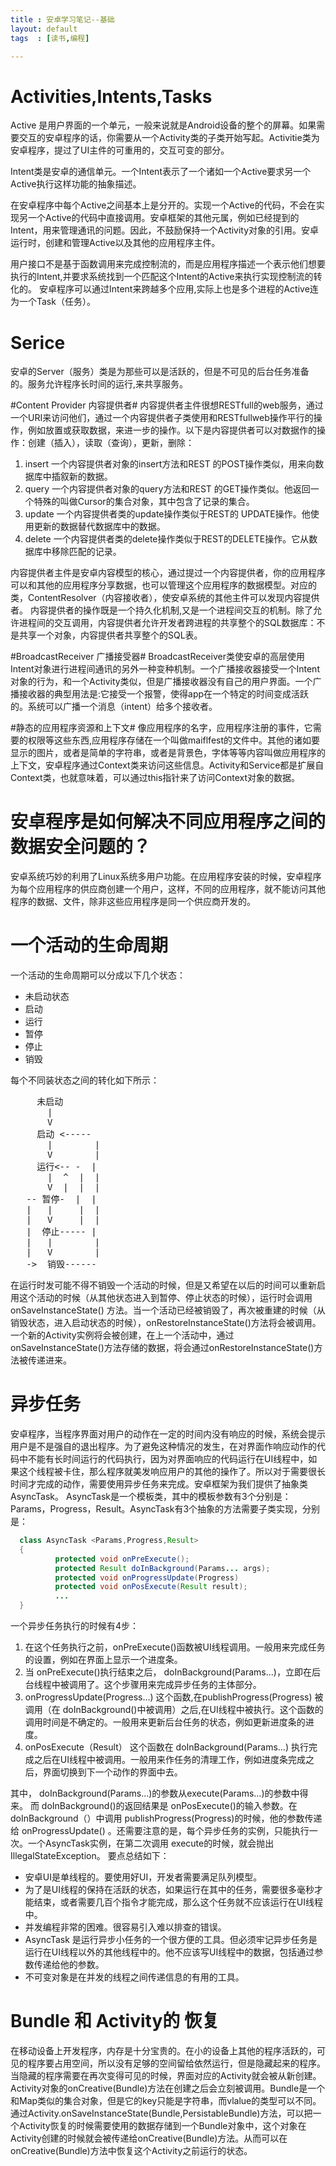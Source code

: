 ```yaml
---
title : 安卓学习笔记--基础
layout: default
tags  : [读书,编程]

---
```



# Activities,Intents,Tasks #
Active 是用户界面的一个单元，一般来说就是Android设备的整个的屏幕。如果需要交互的安卓程序的话，你需要从一个Activity类的子类开始写起。Activitie类为安卓程序，提过了UI主件的可重用的，交互可变的部分。  

Intent类是安卓的通信单元。一个Intent表示了一个诸如一个Active要求另一个Active执行这样功能的抽象描述。

在安卓程序中每个Active之间基本上是分开的。实现一个Active的代码，不会在实现另一个Active的代码中直接调用。安卓框架的其他元属，例如已经提到的Intent，用来管理通讯的问题。因此，不鼓励保持一个Activity对象的引用。安卓运行时，创建和管理Active以及其他的应用程序主件。

用户接口不是基于函数调用来完成控制流的，而是应用程序描述一个表示他们想要执行的Intent,并要求系统找到一个匹配这个Intent的Active来执行实现控制流的转化的。
安卓程序可以通过Intent来跨越多个应用,实际上也是多个进程的Active连为一个Task（任务）。

# Serice #
安卓的Server（服务）类是为那些可以是活跃的，但是不可见的后台任务准备的。服务允许程序长时间的运行,来共享服务。


#Content Provider 内容提供者#
内容提供者主件很想RESTfull的web服务，通过一个URI来访问他们，通过一个内容提供者子类使用和RESTfullweb操作平行的操作，例如放置或获取数据，来进一步的操作。以下是内容提供者可以对数据作的操作：创建（插入），读取（查询），更新，删除：  

  1. insert 一个内容提供者对象的insert方法和REST 的POST操作类似，用来向数据库中插叙新的数据。
  2. query 一个内容提供者对象的query方法和REST 的GET操作类似。他返回一个特殊的叫做Cursor的集合对象，其中包含了记录的集合。
  3. update 一个内容提供者类的update操作类似于REST的 UPDATE操作。他使用更新的数据替代数据库中的数据。
  4. delete 一个内容提供者类的delete操作类似于REST的DELETE操作。它从数据库中移除匹配的记录。

内容提供者主件是安卓内容模型的核心，通过提过一个内容提供者，你的应用程序可以和其他的应用程序分享数据，也可以管理这个应用程序的数据模型。对应的类，ContentResolver（内容接收者），使安卓系统的其他主件可以发现内容提供者。
内容提供者的操作既是一个持久化机制,又是一个进程间交互的机制。除了允许进程间的交互调用，内容提供者允许开发者跨进程的共享整个的SQL数据库：不是共享一个对象，内容提供者共享整个的SQL表。

#BroadcastReceiver 广播接受器#
BroadcastReceiver类使安卓的高层使用Intent对象进行进程间通讯的另外一种变种机制。一个广播接收器接受一个Intent对象的行为，和一个Activity类似，但是广播接收器没有自己的用户界面。一个广播接收器的典型用法是:它接受一个报警，使得app在一个特定的时间变成活跃的。系统可以广播一个消息（intent）给多个接收者。

#静态的应用程序资源和上下文#
像应用程序的名字，应用程序注册的事件，它需要的权限等这些东西,应用程序存储在一个叫做maiflfest的文件中。其他的诸如要显示的图片，或者是简单的字符串，或者是背景色，字体等等内容叫做应用程序的上下文，安卓程序通过Context类来访问这些信息。Activity和Service都是扩展自Context类，也就意味着，可以通过this指针来了访问Context对象的数据。

# 安卓程序是如何解决不同应用程序之间的数据安全问题的？ #
安卓系统巧妙的利用了Linux系统多用户功能。在应用程序安装的时候，安卓程序为每个应用程序的供应商创建一个用户，这样，不同的应用程序，就不能访问其他程序的数据、文件，除非这些应用程序是同一个供应商开发的。

# 一个活动的生命周期 #
一个活动的生命周期可以分成以下几个状态：  

 * 未启动状态
 * 启动
 * 运行
 * 暂停
 * 停止
 * 销毁

每个不同装状态之间的转化如下所示：

<pre>
     未启动
       |
       V
     启动 <-----
       |        |
       V        |
     运行<-- -  |
       |  ^  |  |
       V  |  |  |
   -- 暂停-  |  |
   |   |     |  |
   |   V     |  |
   |  停止----- |
   |   |        |
   |   V        |
   ->  销毁------
</pre>

在运行时发可能不得不销毁一个活动的时候，但是又希望在以后的时间可以重新启用这个活动的时候（从其他状态进入到暂停、停止状态的时候），运行时会调用onSaveInstanceState() 方法。当一个活动已经被销毁了，再次被重建的时候（从销毁状态，进入启动状态的时候），onRestoreInstanceState()方法将会被调用。一个新的Activity实例将会被创建，在上一个活动中，通过onSaveInstanceState()方法存储的数据，将会通过onRestoreInstanceState()方法被传递进来。


# 异步任务 #
安卓程序，当程序界面对用户的动作在一定的时间内没有响应的时候，系统会提示用户是不是强自的退出程序。为了避免这种情况的发生，在对界面作响应动作的代码中不能有长时间运行的代码执行，因为对界面响应的代码运行在UI线程中，如果这个线程被卡住，那么程序就美发响应用户的其他的操作了。所以对于需要很长时间才完成的动作，需要使用异步任务来完成。安卓框架为我们提供了抽象类AsyncTask。
AsyncTask是一个模板类，其中的模板参数有3个分别是：Params，Progress，Result。AsyncTask有3个抽象的方法需要子类实现，分别是：

```java
  class AsyncTask <Params,Progress,Result>
  {
          protected void onPreExecute();
          protected Result doInBackground(Params... args);
          protected void onProgressUpdate(Progress)
          protected void onPosExecute(Result result);
          ...
  }
```

一个异步任务执行的时候有4步：

  1. 在这个任务执行之前，onPreExecute()函数被UI线程调用。一般用来完成任务的设置，例如在界面上显示一个进度条。
  2. 当 onPreExecute()执行结束之后， doInBackground(Params...)，立即在后台线程中被调用了。这个步骤用来完成异步任务的主体部分。
  3. onProgressUpdate(Progress...) 这个函数,在publishProgress(Progress) 被调用（在 doInBackground()中被调用）之后,在UI线程中被执行。这个函数的调用时间是不确定的。一般用来更新后台任务的状态，例如更新进度条的进度。
  4. onPosExecute（Result） 这个函数在 doInBackground(Params...) 执行完成之后在UI线程中被调用。一般用来作任务的清理工作，例如进度条完成之后，界面切换到下一个动作的界面中去。

其中， doInBackground(Params...)的参数从execute(Params...)的参数中得来。 而 doInBackground()的返回结果是 onPosExecute()的输入参数。在 doInBackground（）中调用 publishProgress(Progress)的时候，他的参数传递给 onProgressUpdate() 。还需要注意的是，每个异步任务的实例，只能执行一次。一个AsyncTask实例，在第二次调用 execute的时候，就会抛出IllegalStateException。
要点总结如下：

  * 安卓UI是单线程的。要使用好UI，开发者需要满足队列模型。
  * 为了是UI线程的保持在活跃的状态，如果运行在其中的任务，需要很多毫秒才能结束，或者需要几百个指令才能完成，那么这个任务就不应该运行在UI线程中。
  * 并发编程非常的困难。很容易引入难以排查的错误。
  * AsyncTask 是运行异步小任务的一个很方便的工具。但必须牢记异步任务是运行在UI线程以外的其他线程中的。他不应该写UI线程中的数据，包括通过参数传递给他的参数。
  * 不可变对象是在并发的线程之间传递信息的有用的工具。


# Bundle 和 Activity的 恢复 #
在移动设备上开发程序，内存是十分宝贵的。在小的设备上其他的程序活跃的，可见的程序要占用空间，所以没有足够的空间留给依然运行，但是隐藏起来的程序。当隐藏的程序需要在再次变得可见的时候，界面对应的Activity就会被从新创建。Activity对象的onCreative(Bundle)方法在创建之后会立刻被调用。Bundle是一个和Map类似的集合对象，但是它的key只能是字符串，而vlalue的类型可以不同。通过Activity.onSaveInstanceState(Bundle,PersistableBundle)方法，可以把一个Activity恢复的时候需要使用的数据存储到一个Bundle对象中，这个对象在Activity创建的时候就会被传递给onCreative(Bundle)方法。从而可以在onCreative(Bundle)方法中恢复这个Activity之前运行的状态。
